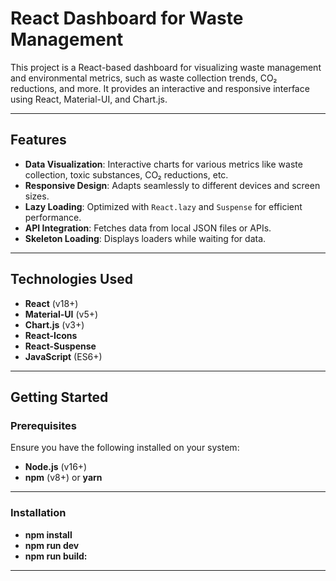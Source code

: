 # React Dashboard for Waste Management

This project is a React-based dashboard for visualizing waste management and environmental metrics, such as waste collection trends, CO₂ reductions, and more. It provides an interactive and responsive interface using React, Material-UI, and Chart.js.

---

## Features

- **Data Visualization**: Interactive charts for various metrics like waste collection, toxic substances, CO₂ reductions, etc.
- **Responsive Design**: Adapts seamlessly to different devices and screen sizes.
- **Lazy Loading**: Optimized with `React.lazy` and `Suspense` for efficient performance.
- **API Integration**: Fetches data from local JSON files or APIs.
- **Skeleton Loading**: Displays loaders while waiting for data.

---


## Technologies Used

- **React** (v18+)
- **Material-UI** (v5+)
- **Chart.js** (v3+)
- **React-Icons**
- **React-Suspense**
- **JavaScript** (ES6+)

---

## Getting Started

### Prerequisites

Ensure you have the following installed on your system:

- **Node.js** (v16+)
- **npm** (v8+) or **yarn**

---

### Installation
- **npm install**
- **npm run dev** 
- **npm run build:**

---

